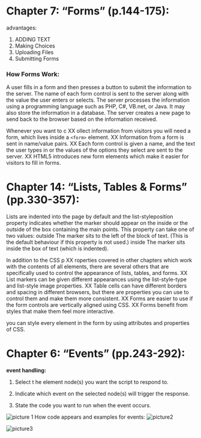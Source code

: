 # Chapter 7: “Forms” (p.144-175):
advantages:
1. ADDING TEXT
2. Making Choices
3. Uploading Files
4. Submitting Forms

### How Forms Work:
A user fills in a form and then presses a button
to submit the information to the server.
The name of each form
control is sent to the
server along with the
value the user enters or
selects.
The server processes
the information using a
programming language
such as PHP, C#, VB.net,
or Java. It may also store
the information in a
database.
The server creates a new
page to send back to the
browser based on the
information received.

Whenever you want to c XX ollect information from
visitors you will need a form, which lives inside a
```<form>``` element.
XX Information from a form is sent in name/value pairs.
XX Each form control is given a name, and the text the
user types in or the values of the options they select
are sent to the server.
XX HTML5 introduces new form elements which make it
easier for visitors to fill in forms.




# Chapter 14: “Lists, Tables & Forms” (pp.330-357):
Lists are indented into the page
by default and the list-styleposition
property indicates
whether the marker should
appear on the inside or the
outside of the box containing the
main points.
This property can take one of
two values:
outside
The marker sits to the left of the
block of text. (This is the default
behaviour if this property is not
used.)
inside
The marker sits inside the box of
text (which is indented).



In addition to the CSS p XX roperties covered in other
chapters which work with the contents of all elements,
there are several others that are specifically used to
control the appearance of lists, tables, and forms.
XX List markers can be given different appearances
using the list-style-type and list-style image
properties.
XX Table cells can have different borders and spacing in
different browsers, but there are properties you can
use to control them and make them more consistent.
XX Forms are easier to use if the form controls are
vertically aligned using CSS.
XX Forms benefit from styles that make them feel more
interactive.


you can style every element in the form by using attributes and properties of CSS.


# Chapter 6: “Events” (pp.243-292):

**event handling:**

1. Select t he element
node(s) you want the
script to respond to.


2. Indicate which event on
the selected node(s) will
trigger the response.


3. State the code you want
to run when the event
occurs.

![picture 1 ](http://4.bp.blogspot.com/-yakfBOFJuc4/VVH2lRUQC3I/AAAAAAAAAQ4/UMQytXbFt6U/s320/loop1.png)
 How code appears and examples for events:
![picture2](https://cope-ali.github.io/cope-ali261.github.io/img/HTMLevents.png)

![picture3](https://cope-ali.github.io/cope-ali261.github.io/img/lesson9html.png)




